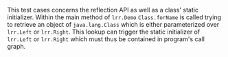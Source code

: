 [//]: # (MAIN: lrr.Demo)
This test cases concerns the reflection API as well as a class' static initializer. Within the main
method of ```lrr.Demo``` ```Class.forName``` is called trying to retrieve an object of
```java.lang.Class``` which is either parameterized over ```lrr.Left``` or ```lrr.Right```. This
lookup can trigger the static initializer of ```lrr.Left``` or ```lrr.Right``` which must thus be
contained in program's call graph.
